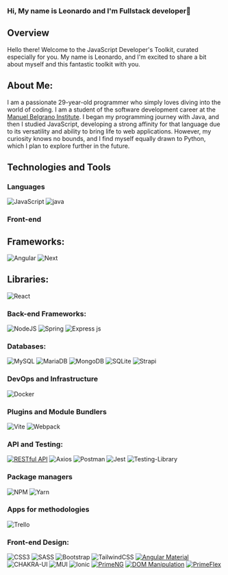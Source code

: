 ### Hi, My name is Leonardo and I'm Fullstack developer👋

## Overview

Hello there! Welcome to the JavaScript Developer's Toolkit, curated especially for you. My name is Leonardo, and I'm excited to share a bit about myself and this fantastic toolkit with you.

About Me:
--------------
I am a passionate 29-year-old programmer who simply loves diving into the world of coding. I am a student of the software development career at the <a href="https://www.iesmb.edu.ar/bel/" target="_blank">Manuel Belgrano Institute</a>. I began my programming journey with Java, and then I studied JavaScript, developing a strong affinity for that language due to its versatility and ability to bring life to web applications. However, my curiosity knows no bounds, and I find myself equally drawn to Python, which I plan to explore further in the future.

## Technologies and Tools
### Languages

![JavaScript](https://img.shields.io/badge/javascript-%23323330.svg?style=for-the-badge&logo=javascript&logoColor=%23F7DF1E)
![java](https://img.shields.io/badge/Java-ED8B00?style=for-the-badge&logo=openjdk&logoColor=white)

### Front-end 
## Frameworks:
![Angular](https://img.shields.io/badge/angular-%23DD0031.svg?style=for-the-badge&logo=angular&logoColor=white) ![Next](https://img.shields.io/badge/Next.js-000?logo=nextdotjs&logoColor=fff&style=for-the-badge)
## Libraries:
![React](https://img.shields.io/badge/react-%2320232a.svg?style=for-the-badge&logo=react&logoColor=%2361DAFB)

### Back-end Frameworks:

![NodeJS](https://img.shields.io/badge/node.js-6DA55F?style=for-the-badge&logo=node.js&logoColor=white) ![Spring](https://img.shields.io/badge/Spring-6DB33F?style=for-the-badge&logo=spring&logoColor=white) ![Express js](https://img.shields.io/badge/Express%20js-000000?style=for-the-badge&logo=express&logoColor=white)

### Databases:
  
![MySQL](https://img.shields.io/badge/mysql-%2300f.svg?style=for-the-badge&logo=mysql&logoColor=white) ![MariaDB](https://img.shields.io/badge/MariaDB-003545?style=for-the-badge&logo=mariadb&logoColor=white)
![MongoDB](https://img.shields.io/badge/MongoDB-%234ea94b.svg?style=for-the-badge&logo=mongodb&logoColor=white) ![SQLite](https://img.shields.io/badge/sqlite-%2307405e.svg?style=for-the-badge&logo=sqlite&logoColor=white) ![Strapi](https://img.shields.io/badge/strapi-%232E7EEA.svg?style=for-the-badge&logo=strapi&logoColor=white)

### DevOps and Infrastructure

![Docker](https://img.shields.io/badge/Docker-2CA5E0?style=for-the-badge&logo=docker&logoColor=white)

### Plugins and Module Bundlers

![Vite](https://img.shields.io/badge/vite-%23646CFF.svg?style=for-the-badge&logo=vite&logoColor=white) ![Webpack](https://img.shields.io/badge/webpack-%238DD6F9.svg?style=for-the-badge&logo=webpack&logoColor=black)

### API and Testing:
[![RESTful API](https://img.shields.io/badge/RESTful-API-blue)](https://restfulapi.net/)
![Axios](https://img.shields.io/badge/axios-671ddf?&style=for-the-badge&logo=axios&logoColor=white)
![Postman](https://img.shields.io/badge/Postman-FF6C37?style=for-the-badge&logo=postman&logoColor=white) ![Jest](https://img.shields.io/badge/-jest-%23C21325?style=for-the-badge&logo=jest&logoColor=white) ![Testing-Library](https://img.shields.io/badge/-TestingLibrary-%23E33332?style=for-the-badge&logo=testing-library&logoColor=white)

### Package managers

![NPM](https://img.shields.io/badge/NPM-%23CB3837.svg?style=for-the-badge&logo=npm&logoColor=white) ![Yarn](https://img.shields.io/badge/yarn-%232C8EBB.svg?style=for-the-badge&logo=yarn&logoColor=white)

### Apps for methodologies

![Trello](https://img.shields.io/badge/Trello-%23026AA7.svg?style=for-the-badge&logo=Trello&logoColor=white)

### Front-end Design:

![CSS3](https://img.shields.io/badge/css3-%231572B6.svg?style=for-the-badge&logo=css3&logoColor=white) ![SASS](https://img.shields.io/badge/SASS-hotpink.svg?style=for-the-badge&logo=SASS&logoColor=white)
![Bootstrap](https://img.shields.io/badge/bootstrap-%238511FA.svg?style=for-the-badge&logo=bootstrap&logoColor=white) ![TailwindCSS](https://img.shields.io/badge/tailwindcss-%2338B2AC.svg?style=for-the-badge&logo=tailwind-css&logoColor=white)
[![Angular Material](https://img.shields.io/badge/Angular%20Material-v11-orange)](https://material.angular.io/)
![CHAKRA-UI](https://img.shields.io/badge/Chakra--UI-319795?style=for-the-badge&logo=chakra-ui&logoColor=white)
![MUI](https://img.shields.io/badge/MUI-%230081CB.svg?style=for-the-badge&logo=mui&logoColor=white) ![Ionic](https://img.shields.io/badge/Ionic-%233880FF.svg?style=for-the-badge&logo=Ionic&logoColor=white) 
[![PrimeNG](https://img.shields.io/badge/PrimeNG-v16-blue)](https://www.primefaces.org/primeng-v16-lts/badge)
[![DOM Manipulation](https://img.shields.io/badge/DOM-Manipulation-brightgreen)](https://developer.mozilla.org/en-US/docs/Web/API/Document_Object_Model)
[![PrimeFlex](https://img.shields.io/badge/PrimeFlex-v3-blue)](https://www.primefaces.org/primeflex)
